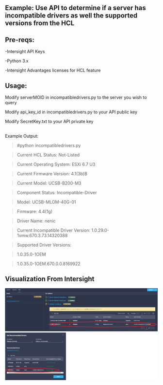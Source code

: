 <h2>Example: Use API to determine if a server has incompatible drivers as well the supported versions from the HCL</h2>

<h2>Pre-reqs:</h2>

-Intersight API Keys

-Python 3.x

-Intersight Advantages licenses for HCL feature

<h2>Usage:</h2>

Modify serverMOID in incompatibledrivers.py to the server you wish to query

Modify api_key_id in incompatibledrivers.py to your API public key

Modify SecretKey.txt to your API private key

<br>
Example Output:


>#python incompatibledrivers.py

>

>Current HCL Status: Not-Listed

>Current Operating System: ESXi 6.7 U3


>Current Firmware Version: 4.1(3b)B

>Current Model: UCSB-B200-M3

>

>

>Component Status: Incompatible-Driver

>Model: UCSB-MLOM-40G-01

>Firmware: 4.4(1g)

>Driver Name: nenic

>Current Incompatible Driver Version: 1.0.29.0-1vmw.670.3.73.14320388

>Supported Driver Versions: 

>1.0.35.0-1OEM

>1.0.35.0-1OEM.670.0.0.8169922


<h2> Visualization From Intersight</h2>
<img src="Intesight UI.png"></img>
                                     
